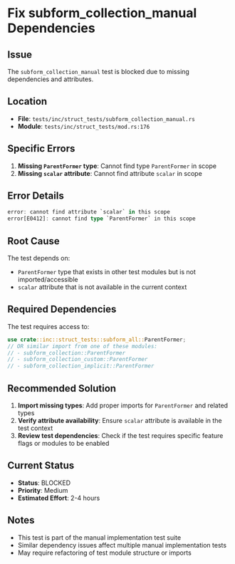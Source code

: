 # Fix subform_collection_manual Dependencies

## Issue
The `subform_collection_manual` test is blocked due to missing dependencies and attributes.

## Location
- **File**: `tests/inc/struct_tests/subform_collection_manual.rs`
- **Module**: `tests/inc/struct_tests/mod.rs:176`

## Specific Errors
1. **Missing `ParentFormer` type**: Cannot find type `ParentFormer` in scope
2. **Missing `scalar` attribute**: Cannot find attribute `scalar` in scope

## Error Details
```rust
error: cannot find attribute `scalar` in this scope
error[E0412]: cannot find type `ParentFormer` in this scope
```

## Root Cause
The test depends on:
- `ParentFormer` type that exists in other test modules but is not imported/accessible
- `scalar` attribute that is not available in the current context

## Required Dependencies
The test requires access to:
```rust
use crate::inc::struct_tests::subform_all::ParentFormer;
// OR similar import from one of these modules:
// - subform_collection::ParentFormer
// - subform_collection_custom::ParentFormer  
// - subform_collection_implicit::ParentFormer
```

## Recommended Solution
1. **Import missing types**: Add proper imports for `ParentFormer` and related types
2. **Verify attribute availability**: Ensure `scalar` attribute is available in the test context
3. **Review test dependencies**: Check if the test requires specific feature flags or modules to be enabled

## Current Status
- **Status**: BLOCKED
- **Priority**: Medium
- **Estimated Effort**: 2-4 hours

## Notes
- This test is part of the manual implementation test suite
- Similar dependency issues affect multiple manual implementation tests
- May require refactoring of test module structure or imports